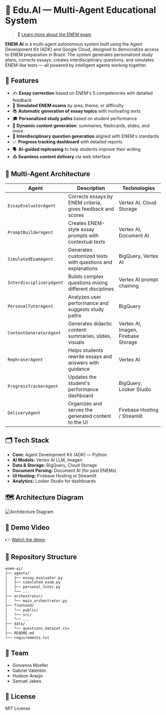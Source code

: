 # 📘 Edu.AI — Multi-Agent Educational System

> 📎 [Learn more about the ENEM exam](./about_enem.md)

**ENEM.AI** is a multi-agent autonomous system built using the Agent Development Kit (ADK) and Google Cloud, designed to democratize access to ENEM preparation in Brazil. The system generates personalized study plans, corrects essays, creates interdisciplinary questions, and simulates ENEM-like tests — all powered by intelligent agents working together.

## 🚀 Features

- ✍️ **Essay correction** based on ENEM's 5 competencies with detailed feedback
- 🧪 **Simulated ENEM exams** by area, theme, or difficulty
- 📚 **Automatic generation of essay topics** with motivating texts
- 🎓 **Personalized study paths** based on student performance
- 🎥 **Dynamic content generation**: summaries, flashcards, slides, and more
- 🧩 **Interdisciplinary question generation** aligned with ENEM's standards
- 📈 **Progress tracking dashboard** with detailed reports
- 🗣️ **AI-guided rephrasing** to help students improve their writing
- 📤 **Seamless content delivery** via web interface

## 🧠 Multi-Agent Architecture

| Agent                    | Description                                                 | Technologies                        |
| ------------------------ | ----------------------------------------------------------- | ----------------------------------- |
| `EssayEvaluatorAgent`    | Corrects essays by ENEM criteria, gives feedback and scores | Vertex AI, Cloud Storage            |
| `PromptBuilderAgent`     | Creates ENEM-style essay prompts with contextual texts      | Vertex AI, Document AI              |
| `SimulatedExamAgent`     | Generates customized tests with questions and explanations  | BigQuery, Vertex AI                 |
| `InterdisciplinaryAgent` | Builds complex questions mixing different disciplines       | Vertex AI prompt chaining           |
| `PersonalTutorAgent`     | Analyzes user performance and suggests study paths          | BigQuery                            |
| `ContentGeneratorAgent`  | Generates didactic content: summaries, slides, visuals      | Vertex AI, Imagen, Firebase Storage |
| `RephraserAgent`         | Helps students rewrite essays and answers with guidance     | Vertex AI                           |
| `ProgressTrackerAgent`   | Updates the student's performance dashboard                 | BigQuery, Looker Studio             |
| `DeliveryAgent`          | Organizes and serves the generated content to the UI        | Firebase Hosting / Streamlit        |

## 🗂️ Tech Stack

- **Core:** Agent Development Kit (ADK) — Python
- **AI Models:** Vertex AI LLM, Imagen
- **Data & Storage:** BigQuery, Cloud Storage
- **Document Parsing:** Document AI (for past ENEMs)
- **UI Hosting:** Firebase Hosting or Streamlit
- **Analytics:** Looker Studio for dashboards

## 🗺️ Architecture Diagram

![Architecture Diagram](link-to-pdf-or-image)

## 🎥 Demo Video

👉 [Watch the demo](https://link-to-your-video.com)

## 📂 Repository Structure

```bash
enem-ai/
├── agents/
│   ├── essay_evaluator.py
│   ├── simulated_exam.py
│   ├── personal_tutor.py
│   └── ...
├── orchestrator/
│   └── main_orchestrator.py
├── frontend/
│   └── public/
│   └── src/
│   └── ...
├── data/
│   └── questions_dataset.csv
├── README.md
└── requirements.txt
```

## 👥 Team

- Giovanna Moeller
- Gabriel Valentim
- Hudson Araújo
- Samuel Jabes

## 📜 License

MIT License
